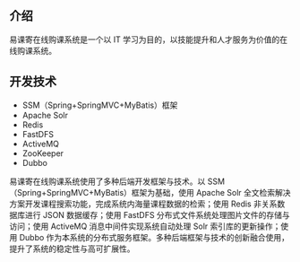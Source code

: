 ## 介绍

易课寄在线购课系统是一个以 IT 学习为目的，以技能提升和人才服务为价值的在线购课系统。

## 开发技术

- SSM（Spring+SpringMVC+MyBatis）框架
- Apache Solr
- Redis
- FastDFS
- ActiveMQ
- ZooKeeper
- Dubbo

易课寄在线购课系统使用了多种后端开发框架与技术。以 SSM（Spring+SpringMVC+MyBatis）框架为基础，使用 Apache Solr 全文检索解决方案开发课程搜索功能，完成系统内海量课程数据的检索；使用 Redis 非关系数据库进行 JSON 数据缓存；使用 FastDFS 分布式文件系统处理图片文件的存储与访问；使用 ActiveMQ 消息中间件实现系统自动处理 Solr 索引库的更新操作；使用 Dubbo 作为本系统的分布式服务框架。多种后端框架与技术的创新融合使用，提升了系统的稳定性与高可扩展性。

